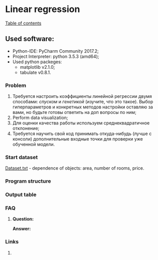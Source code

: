 # Linear regression
[Table of contents](https://github.com/fedy95/MachineLearning/blob/master/README.md)

## Used software:
- Python-IDE: PyCharm Community 2017.2;
- Project Interpreter: python 3.5.3 (amd64);
- Used python packeges:
	- matplotlib v2.1.0;
	- tabulate v0.8.1.

### Problem
1) Требуется настроить коэффициенты линейной регрессии двумя способами: *спуском* и *генетикой* (изучите, что это такое). Выбор гиперпараметров и конкретных методов настройки оставляю за вами, но будьте готовы ответить на доп вопросы по ним;
2) Perform data visualization;
3) Для оценки качества работы используем среднеквадратичное отклонение;
4) Требуется научить свой код принимать откуда-нибудь (лучше с консоли) дополнительные входные точки для проверки уже обученной модели.

### Start dataset
[Dataset.txt](https://github.com/fedy95/MachineLearning/blob/master/2.%20Linear%20regression/dataset.txt) - dependence of objects: area, number of rooms, price.

### Program structure

### Output table

### FAQ
1) **Question:**
   
   **Answer:**

### Links
1)
